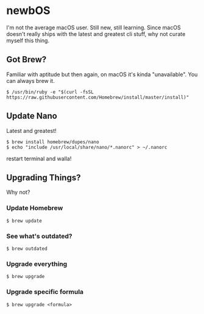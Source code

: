 # newbOS
I'm not the average macOS user. Still new, still learning. Since macOS 
doesn't really ships with the latest and greatest cli stuff, why not 
curate myself this thing.

## Got Brew?
Familiar with aptitude but then again, on macOS it's kinda 
"unavailable". You can always brew it. 

```
$ /usr/bin/ruby -e "$(curl -fsSL https://raw.githubusercontent.com/Homebrew/install/master/install)"
```

## Update Nano
Latest and greatest!

```
$ brew install homebrew/dupes/nano
$ echo "include /usr/local/share/nano/*.nanorc" > ~/.nanorc
```
restart terminal and walla!

## Upgrading Things?
Why not?

### Update Homebrew
```
$ brew update
```
### See what's outdated?
```
$ brew outdated
```
### Upgrade everything
```
$ brew upgrade
```
### Upgrade specific formula
```
$ brew upgrade <formula>
```
